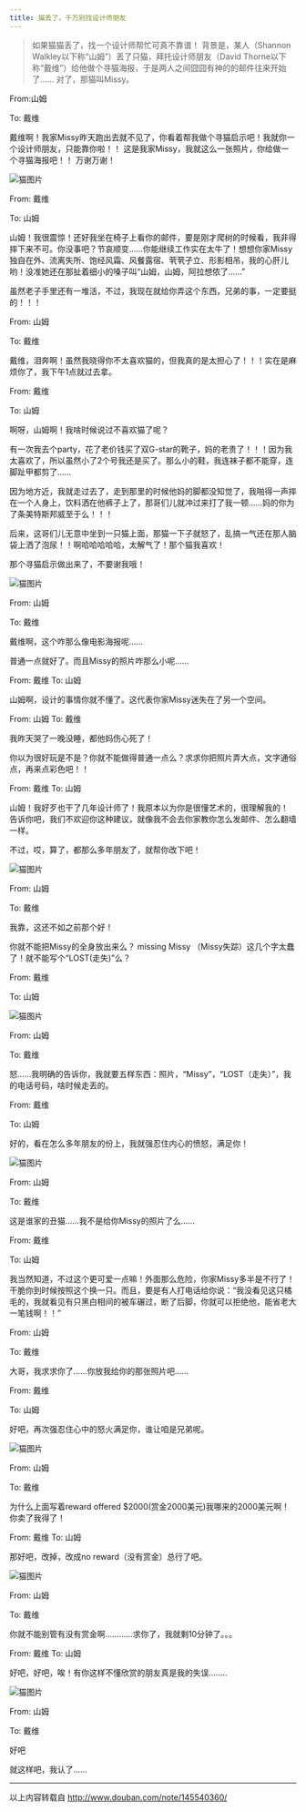 ```yaml
---
title: 猫丢了，千万别找设计师朋友
---
```


> 如果猫猫丢了，找一个设计师帮忙可真不靠谱！
背景是，某人（Shannon Walkley以下称“山姆”）丢了只猫，拜托设计师朋友（David Thorne以下称“戴维”）给他做个寻猫海报，于是两人之间囧囧有神的的邮件往来开始了…… 对了，那猫叫Missy。

 
From:山姆

To: 戴维

戴维啊！我家Missy昨天跑出去就不见了，你看着帮我做个寻猫启示吧！我就你一个设计师朋友，只能靠你啦！！
这是我家Missy，我就这么一张照片，你给做一个寻猫海报吧！！
万谢万谢！

![猫图片](http://img3.douban.com/view/note/large/public/p145540360-3.jpg)

From: 戴维

To: 山姆

山姆！我很震惊！还好我坐在椅子上看你的邮件，要是刚才爬树的时候看，我非得摔下来不可。你没事吧？节哀顺变……你能继续工作实在太牛了！想想你家Missy独自在外、流离失所、饱经风霜、风餐露宿、茕茕孑立、形影相吊，我的心肝儿哟！没准她还在那扯着细小的嗓子叫“山姆，山姆，阿拉想侬了……”

虽然老子手里还有一堆活，不过，我现在就给你弄这个东西，兄弟的事，一定要挺的！！！

From: 山姆

To: 戴维

戴维，泪奔啊！虽然我晓得你不太喜欢猫的，但我真的是太担心了！！！实在是麻烦你了，我下午1点就过去拿。

From: 戴维

To: 山姆

 啊呀，山姆啊！我啥时候说过不喜欢猫了呢？

有一次我去个party，花了老价钱买了双G-star的靴子，妈的老贵了！！！因为我太喜欢了，所以虽然小了2个号我还是买了。那么小的鞋，我连袜子都不能穿，连脚趾甲都剪了……

因为地方近，我就走过去了，走到那里的时候他妈的脚都没知觉了，我啪得一声摔在一个人身上，饮料洒在他裤子上了，那哥们儿就冲过来打了我一顿……妈的你为了条美特斯邦威至于么！！！

后来，这哥们儿无意中坐到一只猫上面，那猫一下子就怒了，乱搞一气还在那人脑袋上洒了泡尿！！啊哈哈哈哈哈，太解气了！那个猫我喜欢！

那个寻猫启示做出来了，不要谢我哦！                              

![猫图片](http://img3.douban.com/view/note/large/public/p145540360-4.jpg)

From: 山姆

To: 戴维      

戴维啊，这个咋那么像电影海报呢……

普通一点就好了。而且Missy的照片咋那么小呢……

From: 戴维
To: 山姆

山姆啊，设计的事情你就不懂了。这代表你家Missy迷失在了另一个空间。

From: 山姆
To: 戴维 

我昨天哭了一晚没睡，都他妈伤心死了！

你以为很好玩是不是？你就不能做得普通一点么？求求你把照片弄大点，文字通俗点，再来点彩色吧！！

From: 戴维
To: 山姆

山姆！我好歹也干了几年设计师了！我原本以为你是很懂艺术的，很理解我的！
告诉你吧，我们不欢迎你这种建议，就像我不会去你家教你怎么发邮件、怎么翻墙一样。

不过，哎，算了，都那么多年朋友了，就帮你改下吧！

![猫图片](http://img3.douban.com/view/note/large/public/p145540360-5.jpg)

From: 山姆

To: 戴维

我靠，这还不如之前那个好！

你就不能把Missy的全身放出来么？ missing  Missy （Missy失踪）这几个字太蠢了！就不能写个“LOST(走失)”么？

 

From: 戴维

To: 山姆                                

![猫图片](http://img4.douban.com/view/note/large/public/p145540360-6.jpg)

From: 山姆

To: 戴维

怒......我明确的告诉你，我就要五样东西：照片，“Missy”，“LOST（走失）”，我的电话号码，啥时候走丢的。

From: 戴维

To: 山姆

好的，看在怎么多年朋友的份上，我就强忍住内心的愤怒，满足你！                            

![猫图片](http://img4.douban.com/view/note/large/public/p145540360-7.jpg)

From: 山姆

To: 戴维

这是谁家的丑猫……我不是给你Missy的照片了么……

From: 戴维

To: 山姆

我当然知道，不过这个更可爱一点嘛！外面那么危险，你家Missy多半是不行了！干脆你到时候按照这个换一只。而且，要是有人打电话给你说：“我没看见这只橘毛的，我就看见有只黑白相间的被车碾过，断了后脚，你就可以拒绝他，能省老大一笔钱啊！！”

From: 山姆

To: 戴维

大哥，我求求你了……你放我给你的那张照片吧……

From: 戴维

To: 山姆

好吧，再次强忍住心中的怒火满足你，谁让咱是兄弟呢。       

![猫图片](http://img4.douban.com/view/note/large/public/p145540360-8.jpg)

From: 山姆

To: 戴维

为什么上面写着reward  offered $2000(赏金2000美元)我哪来的2000美元啊！你卖了我得了！

From: 戴维
To: 山姆

那好吧，改掉，改成no  reward（没有赏金）总行了吧。                           

![猫图片](http://img4.douban.com/view/note/large/public/p145540360-9.jpg)

From: 山姆
 
To: 戴维

你就不能别管有没有赏金啊…………求你了，我就剩10分钟了。。。

From: 戴维
To: 山姆

好吧，好吧，唉！有你这样不懂欣赏的朋友真是我的失误........

![猫图片](http://img3.douban.com/view/note/large/public/p145540360-10.jpg)

From: 山姆

To: 戴维

好吧

就这样吧，我认了……

---------------------------------------------------
以上内容转载自  http://www.douban.com/note/145540360/
